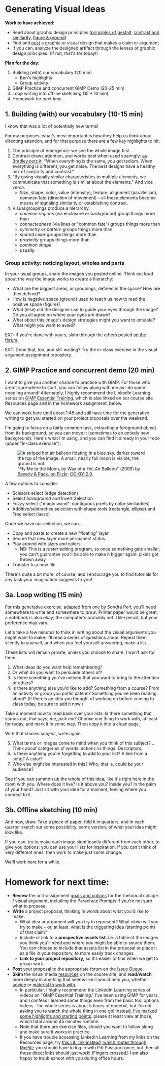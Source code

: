 
# Generating Visual Ideas

**Work to have achieved**:

* Read about graphic design principles (<a href="https://www.smashingmagazine.com/2014/03/design-principles-visual-perception-and-the-principles-of-gestalt">principles of gestalt</a>, <a href="https://www.smashingmagazine.com/2014/09/design-principles-connecting-and-separating-elements-through-contrast-and-similarity/">contrast and similarity</a>, <a href="https://www.smashingmagazine.com/2014/05/design-principles-space-figure-ground-relationship/">figure & ground</a>)
* Find and [post]({{site.repo_url}}/issues) a graphic or visual design that makes a claim or argument
* If you can, analyze the designed artifact through the lenses of graphic design principles. (If not, that's for today!)


**Plan for the day**:

1. Building (with) our vocabulary (20 min) <!-- was 30 last time, let's see if that continues online or not -->
    * Ben's highlights
    * Group activity: 
2. GIMP Practice and concurrent GIMP Demo (20-25 min)
3. Loop writing into offline sketching (15 + 10 min)
5. Homework for next time


## 1. Building (with) our vocabulary (10-15 min)

I know that was a lot of potentially new terms!

For my purposes, what's most important is how they help us think about directing attention, and for that purpose there are a few key highlights to hit:

1. The principle of emergence: we see the whole image first.
2. Contrast draws attention, and works best when used sparingly: [as Bradley puts it](https://www.smashingmagazine.com/2014/09/design-principles-connecting-and-separating-elements-through-contrast-and-similarity/#:~:text=when%20everything%20is%20the%20same%2C%20you%20get%20tedium.%20when%20everything%20is%20different%2C%20you%20get%20noise.%20the%20best%20designs%20have%20a%20healthy%20mix%20of%20similarity%20and%20contrast%20and%20show%20a%20clear%20understanding%20of%20what%20they%E2%80%99re%20trying%20to%20communicate.), "When everything is the same, you get tedium. When everything is different, you get noise. The best designs have a healthy mix of similarity and contrast."
3. "By giving visually similar characteristics to multiple elements, we communicate that something is similar about the elements." And vice versa.
    * Size, shape, color, value (intensity), texture, alignment (parallelism), common fate (direction of movement) – all these elements become means of signaling similarity or establishing contrast.
4. Visual groupings produce a hierarchy: 
    * *common regions* (via enclosure or background) group things more than
    * *connectedness* (via lines or "common fate") groups things more than
    * *symmetry or pattern* groups things more than
    * *shared color* groups things more than 
    * *proximity* groups things more than
    * *common shape*. 
    * usually.

### Group activity: noticing layout, wholes and parts

In your usual groups, share the images you posted online. Think out loud about the way the image works to create a hierarchy: 

* What are the biggest areas, or groupings, defined in the space? How are they defined?
* How is negative space (ground) used to teach us how to read the positive space (figure)?
* What (else) did the designer use to guide your eyes through the image? Do you all agree on where your eyes are drawn? 
* What about this image's design strategies might you want to emulate? What might you want to avoid?

EXT: If you're done with yours, skim through the others posted [on the forum]({{site.github_url}}/issues).

EXT: Done that, too, and still waiting? Try the in-class exercise in the visual argument assignment repository.


<!-- ### EXT: Using our vocabulary (5-10 min)
If your group feels finished and others are still working, share the images you posted to the forum within your group. See if you can level up on your comfort analyzing visual design, using the terms from the reading (and now google doc). -->

<!--
## EXT: Clear hierarchy vs. flat hierarchy
If we all finish filling out the google doc with time to spare (by 3:05, say), I'd like to look at two examples that came in on the forum.
-->

## 2. GIMP Practice and concurrent demo (20 min)

I want to give you another chance to practice with GIMP. For those who aren't sure where to start, you can follow along with me as I do some noodling around! Alternately, I highly recommend the LinkedIn Learning series on [GIMP Essential Training](https://www.linkedin.com/learning/gimp-essential-training-4), which is also linked on our course site Resources page and in the homework assignment, below.

<div class="alert alert-info">
We can work here until about 1:45 and still have time for the generative writing to get you started on your project proposals over the weekend.
</div>

I'm going to focus on a fairly common task, extracting a foreground object from its background, so you can move it (sometimes to an entirely new background). Here's what I'm using, and you can find it already in your repo (under "in-class exercise"):

<figure role="figure">
<img src="../assets/img/beverly-and-pack--fly-me-to-the-moon.jpg" alt="A striped hot air balloon floating in a blue sky, darker toward the top of the image. A small, nearly full moon is visible; the ground is not." />

<figcaption>"Fly Me to the Moon, by Way of a Hot Air Balloon" (2009) by <a href="https://www.flickr.com/photos/walkadog/">Beverly & Pack</a>, <a href="https://www.flickr.com/photos/walkadog/3897126692/">on Flickr</a>. <a href="https://creativecommons.org/licenses/by/2.0/">CC-BY-2.0</a>.
</figcaption>
</figure>


A few options to consider:
* Scissors select (edge detection)
* Select _background_ and Invert Selection
* Fuzzy select ("magic wand": contiguous pixels by color similarities)
* Additive/subtractive selection with shape tools (rectangle, ellipse) and Free select (lasso)

Once we have our selection, we can...
* Copy and paste to create a new "floating" layer
* Secure that new layer more permanent status 
* Play around with sizes and colors
    - NB: This is a *raster* editing program, so once something gets smaller, you can't guarantee you'll be able to make it bigger again: pixels get thrown away
* Transfer to a new file

<!--
1. Image > Canvas Size (use %)
2. Scissor tool
3. Copy + Paste -> Floating layer -> anchor as new
4. Scale layer
5. Scissor tool (again)
6. Invert selection, new layer again
7. Layer to image size
8. Select vertical rectangle; feather edges
9. Copy + Paste as pattern
-->

There's quite a bit more, of course, and I encourage you to find tutorials for any task your imagination suggests to you! 


## 3a. Loop writing (15 min) <!-- Takes 15 min -->
For this generative exercise, adapted from [one by Sondra Perl](http://bit.ly/perlfeltsense), you'll need somewhere to write and somewhere to *draw*. Printer paper would be great; a notebook is also okay; the computer's probably not. I like pencil, but your preference may vary.

<!-- <div class="alert alert-info">
<p><strong>If you need to take a minute to get those supplies, please do so now.</strong></p>

<p>If you're waiting for everyone else to come back, see if you can close your eyes and listen to your breath. (If this kind of body attention makes you uncomfortable, though, don't do it. Just have patience, and try not to judge.) Think about how you're sitting: where you're supported. Try to alleviate any tension.</p>
</div> -->

Let's take a few minutes to think in writing about the visual arguments you might want to make. I'll read a series of questions aloud. Repeat them silently to yourself, and when you feel yourself answering, make a list.

These lists will remain private, unless you choose to share. I won't ask for them.

1. What ideas do you want help remembering?
2. Or what do you want to persuade others of?
3. Is there something you've noticed that you want to bring to the attention of others?
4. Is there anything else you'd like to add? Something from a course? From an activity or group you participate in? Something you've been reading about? (If there's an idea you thought of working on before coming to class today, be sure to add it now.)

Take a moment now to read back over your lists. Is there something that stands out, that says, _me, pick me_? Choose one thing to work with, at least for today, and mark it in some way. Then copy it into a clean page.

With that chosen subject, write again:

5. What terms or images come to mind when you think of this subject? ... Think about categories of words: actions vs things. Descriptors.
6. Is there anything you're forgetting to add to your list? A line from a song? A color?
7. Who else might be interested in this? Who, that is, could be your audience?

See if you can summon up the whole of this idea, like it's right here in the room with you. Where does it live? Is it above you? Inside you? In the palm of your hand? Just sit with your idea for a moment, feeling where you connect to it.

## 3b. Offline sketching (10 min)
And now, draw. Take a piece of paper, fold it in quarters, and in each quarter sketch out some possibility, some version, of what your idea might look like.

If you can, try to make each image significantly different from each other, to give you options; you can use your lists for inspiration. If you can't think of very different ones, then work to make just _some_ change.

We'll work here for a while.



# Homework for next time:
* **Review** the unit-assignment [goals and options](https://github.com/benmiller314/visual-argument-{{site.course.slugterm}}#project-2-visual-argument--rhetorical-collage) for the rhetorical collage / visual argument, including the Parachute Prompts if you're not sure what to propose.
* **Write** a project proposal, thinking in words about what you'd like to make:
    - What idea or argument will you try to represent? What _claim_ will you try to make – or, at least, what is the triggering idea (starting point) of that claim?
    - Include or link to a **prospective assets list**, i.e. a table of the images you think you'll need and where you might be able to source them. You can choose to include that assets list in the proposal or place it as a file in your repository, to more easily track changes.
    - **Link to your project repository,** so it's easier to find when we get to group work.
* **Post** your proposal to the appropriate forum on the [Issue Queue]({{site.repo_url}}/issues).
* **Skim** the visual media [resources]({{site.github_url}}/resources) on the course site, and **read/watch** more deeply in anything that seems like it would help you, whether [advice]({{site.github_url}}/resources#visual) or [material to work with]({{site.github_url}}/resources#visuals).
  * In particular, I highly recommend the LinkedIn Learning series of videos on "GIMP Essential Training." I've been using GIMP for years, and I confess I learned some things even from the basic tool options videos. The whole series is about 5 hours of material, but I'm not asking you to watch the whole thing in one go! Instead, [I've marked some highlights and starting points]({{site.github_url}}/resources#lil-gimp): please at least view at those, which total around 45 minutes runtime.
  - Note that there are exercise files, should you want to follow along and make sure it works in practice.
  - If you have trouble accessing LinkedIn Learning from my links on the Resources page, try [this LIL link instead, which routes through MyPitt](https://my.pitt.edu/launch-task/all/cssd-linkedinlearning?terms=linkedin&roles=); you should have to log in with Pitt Passport once, but then all those direct links should just work! (Fingers crossed.) I am also happy to troubleshoot with you during office hours.
